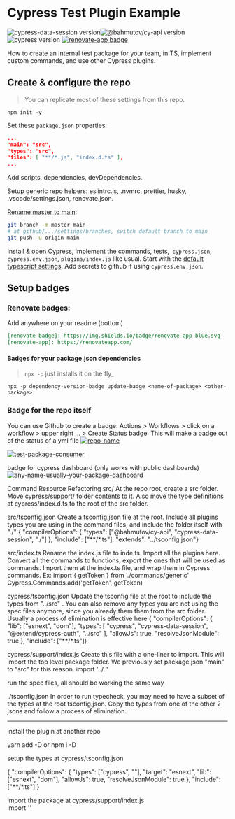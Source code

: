 # Cypress Test Plugin Example

![cypress-data-session version](https://img.shields.io/badge/cypress--data--session-1.13.3-brightgreen)![@bahmutov/cy-api version](https://img.shields.io/badge/@bahmutov/cy--api-1.6.2-brightgreen) ![cypress version](https://img.shields.io/badge/cypress-9.1.0-brightgreen) [![renovate-app badge][renovate-badge]][renovate-app]

How to create an internal test package for your team, in TS, implement custom commands, and use other Cypress plugins.

## Create & configure the repo

> You can replicate most of these settings from this repo.

`npm init -y`

Set these `package.json` properties:

```json
...
"main": "src",
"types": "src",
"files": [ "**/*.js", "index.d.ts" ],
...
```

Add scripts, dependencies, devDependencies.

Setup generic repo helpers: eslintrc.js, .nvmrc, prettier, husky, .vscode/settings.json, renovate.json.

[Rename master to main](https://www.git-tower.com/learn/git/faq/git-rename-master-to-main):

```bash
git branch -m master main
# at github/.../settings/branches, switch default branch to main
git push -u origin main
```

Install & open Cypress, implement the commands, tests,` cypress.json`,` cypress.env.json`, `plugins/index.js` like usual. Start with the [default typescript settings](https://docs.cypress.io/guides/tooling/typescript-support#Configure-tsconfig-json). Add secrets to github if using `cypress.env.json`.

## Setup badges

### Renovate badges:

Add anywhere on your readme (bottom).

```markdown
[renovate-badge]: https://img.shields.io/badge/renovate-app-blue.svg
[renovate-app]: https://renovateapp.com/
```

#### Badges for your package.json dependencies

> `npx -p` just installs it on the fly\_

`npx -p dependency-version-badge update-badge <name-of-package> <other-package>`

### Badge for the repo itself

You can use Github to create a badge: Actions > Workflows > click on a workflow > upper right ... > Create Status badge. This will make a badge out of the status of a yml file
[![repo-name](url-to-worfklow-yml-file/badge.svg?branch=main&event=push)](url-to-worfklow-yml-file)

[![test-package-consumer](https://github.com/muratkeremozcan/cypress-test-plugin-example/actions/workflows/test-package-consumer.yml/badge.svg)](https://github.com/muratkeremozcan/cypress-test-plugin-example/actions/workflows/test-package-consumer.yml)

badge for cypress dashboard (only works with public dashboards)
[![any-name-usually-your-package-dashboard](https://img.shields.io/endpoint?url=https://dashboard.cypress.io/badge/simple/<your-project-id>/main&style=flat&logo=cypress)](https://dashboard.cypress.io/projects/<your-project-id>/runs)

Command Resource Refactoring
src/
At the repo root, create a src folder. Move cypress/support/ folder contents to it. Also move the type definitions at cypress/index.d.ts to the root of the src folder.

src/tsconfig.json
Create a tsconfig.json file at the root.
Include all plugins types you are using in the command files, and include the folder itself with "./"
{ "compilerOptions": { "types": ["@bahmutov/cy-api", "cypress-data-session", "./"] }, "include": ["**/*.ts"], "extends": "../tsconfig.json"}

src/index.ts
Rename the index.js file to inde.ts. Import all the plugins here.
Convert all the commands to functions, export the ones that will be used as commands.
Import them at the index.ts file, and wrap them in Cypress commands. Ex:
import { getToken } from './commands/generic'
Cypress.Commands.add('getToken', getToken)

cypress/tsconfig.json
Update the tsconfig file at the root to include the types from "../src" . You can also remove any types you are not using the spec files anymore, since you already them them from the src folder. Usually a process of elimination is effective here
{ "compilerOptions": { "lib": ["esnext", "dom"], "types": [ "cypress", "cypress-data-session", "@extend/cypress-auth", "../src" ], "allowJs": true, "resolveJsonModule": true }, "include": ["**/*.ts"]}

cypress/support/index.js
Create this file with a one-liner to import. This will import the top level package folder. We previously set package.json "main" to "src" for this reason.
import '../..'

run the spec files, all should be working the same way

./tsconfig.json
In order to run typecheck, you may need to have a subset of the types at the root tsconfig.json. Copy the types from one of the other 2 jsons and follow a process of elimination.

---

install the plugin at another repo

yarn add -D <plugin-name>
or
npm i -D <plugin-name>

setup the types at cypress/tsconfig.json

{
"compilerOptions": {
"types": ["cypress", "<plugin-name>"],
"target": "esnext",
"lib": ["esnext", "dom"],
"allowJs": true,
"resolveJsonModule": true
},
"include": ["**/*.ts"]
}

import the package at cypress/support/index.js  
import '<package-name>'

[renovate-badge]: https://img.shields.io/badge/renovate-app-blue.svg
[renovate-app]: https://renovateapp.com/
